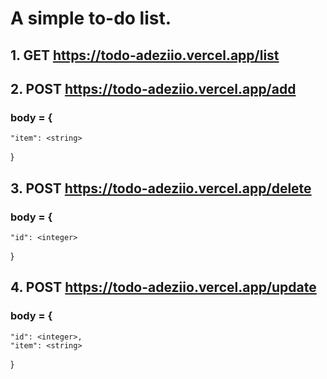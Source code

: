 # A simple to-do list. 
## 1. GET https://todo-adeziio.vercel.app/list
## 2. POST https://todo-adeziio.vercel.app/add
### body = {
    "item": <string>
}
## 3. POST https://todo-adeziio.vercel.app/delete
### body = {
    "id": <integer>
}
## 4. POST https://todo-adeziio.vercel.app/update
### body = {
    "id": <integer>,
    "item": <string>
}
